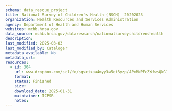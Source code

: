 ```yaml
---
schema: data_rescue_project 
title: National Survey of Children's Health (NSCH)  20202023
organization: Health Resources and Services Administration
agency: Department of Health and Human Services
websites: mchb.hrsa.gov
data_source: mchb.hrsa.gov/dataresearch/nationalsurveychildrenshealth
description: 
last_modified: 2025-03-03
last_modified_by: Cataloger
metadata_available: No
metadata_url: 
resources:
  - id: 304
    url: www.dropbox.com/scl/fo/sgscixaa4myy3w5et3yzp/APxMNPFcZXfwsQkGIztj4qU?rlkey=bnb7d62vflcaifnold3bysa1u&dl=0
    format: 
    status: Finished
    size: 
    download_date: 2025-01-31
    maintainer: ICPSR
    notes: 
---
```

